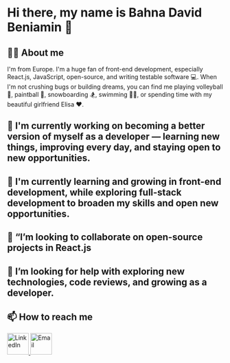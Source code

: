 # Hi there, my name is Bahna David Beniamin 👋

## 🙋‍♂️ About me

I'm from Europe. I'm a huge fan of front-end development, especially React.js, JavaScript, open-source, and writing testable software 💻. When I'm not crushing bugs or building dreams, you can find me playing volleyball 🏐, paintball 🔫, snowboarding 🏂, swimming 🏊‍♂️, or spending time with my beautiful girlfriend Elisa ❤️.


## 🔭 I'm currently working on becoming a better version of myself as a developer — learning new things, improving every day, and staying open to new opportunities. 

## 🌱 I'm currently learning and growing in **front-end development**, while exploring **full-stack development** to broaden my skills and open new opportunities. 


## 👯 “I’m looking to collaborate on open-source projects in React.js

## 🤔 I’m looking for help with exploring new technologies, code reviews, and growing as a developer.

## 📫 How to reach me

<!-- LinkedIn -->
<a href="https://www.linkedin.com/in/david-beniamin-bahna/" target="_blank">
  <img width="50" height="50" alt="LinkedIn" src="https://cdn-icons-png.flaticon.com/512/174/174857.png" />
</a>

<!-- E-mail -->
<a href="mailto:david.beniamin@example.com" target="_blank">
  <img width="50" height="50" alt="Email" src="https://github.com/user-attachments/assets/ff9dc52a-2807-439b-81ad-240bc4b1d5a0" />
</a>

<!--

- 💬 Ask me about ...
- 📫 How to reach me: ...
- 😄 Pronouns: ...
- ⚡ Fun fact: ...
-->
